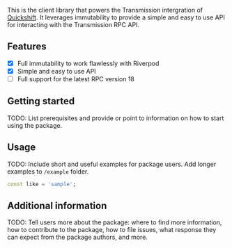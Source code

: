 <!-- 
This README describes the package. If you publish this package to pub.dev,
this README's contents appear on the landing page for your package.

For information about how to write a good package README, see the guide for
[writing package pages](https://dart.dev/tools/pub/writing-package-pages). 

For general information about developing packages, see the Dart guide for
[creating packages](https://dart.dev/guides/libraries/create-packages)
and the Flutter guide for
[developing packages and plugins](https://flutter.dev/to/develop-packages). 
-->

This is the client library that powers the Transmission intergration of [Quickshift](https://github.com/FantixX/quickshift). It leverages immutability to provide a simple and easy to use API for interacting with the Transmission RPC API.


## Features
- [x] Full immutability to work flawlessly with Riverpod
- [x] Simple and easy to use API
- [ ] Full support for the latest RPC version 18

## Getting started

TODO: List prerequisites and provide or point to information on how to
start using the package.

## Usage

TODO: Include short and useful examples for package users. Add longer examples
to `/example` folder. 

```dart
const like = 'sample';
```

## Additional information

TODO: Tell users more about the package: where to find more information, how to 
contribute to the package, how to file issues, what response they can expect 
from the package authors, and more.
